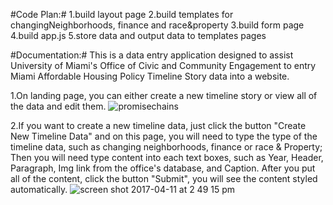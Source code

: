 #Code Plan:#
1.build layout page
2.build templates for changingNeighborhoods, finance and race&property
3.build form page
4.build app.js
5.store data and output data to templates pages

#Documentation:#
This is a data entry application designed to assist University of Miami's Office of Civic and Community Engagement to entry Miami Affordable Housing Policy Timeline Story data into a website. 

1.On landing page, you can either create a new timeline story or view all of the data and edit them. 
![promisechains](https://cloud.githubusercontent.com/assets/13953268/24924656/86945d12-1ec3-11e7-8193-42658bbab9c2.png)

2.If you want to create a new timeline data, just click the button "Create New Timeline Data" and on this page, you will need to type the type of the timeline data, such as changing neighborhoods, finance or race & Property; Then you will need type content into each text boxes, such as Year, Header, Paragraph, Img link from the office's database, and Caption. After you put all of the content, click the button "Submit", you will see the content styled automatically. 
![screen shot 2017-04-11 at 2 49 15 pm](https://cloud.githubusercontent.com/assets/13953268/24925420/33dbf924-1ec6-11e7-9830-62785db12190.png)